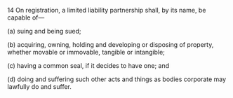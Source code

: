 14
On registration, a limited liability partnership shall, by its name, be capable of—

(a)	suing and being sued;

(b)	acquiring, owning, holding and developing or disposing of property, whether movable or immovable, tangible or intangible;

(c)	having a common seal, if it decides to have one; and

(d)	doing and suffering such other acts and things as bodies corporate may lawfully do and suffer.
